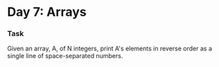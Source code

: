 # Day 7: Arrays

### Task
Given an array, A, of N integers, print A's elements in reverse order as a single line of space-separated numbers.
